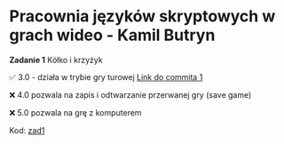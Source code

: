 # Pracownia języków skryptowych w grach wideo - Kamil Butryn

**Zadanie 1** Kółko i krzyżyk

:white_check_mark: 3.0 - działa w trybie gry turowej [Link do commita 1](https://github.com/kaybenot/skrypty/commit/74c2500a40a06928d70d1bb242c308396939fd0f)

:x: 4.0 pozwala na zapis i odtwarzanie przerwanej gry (save game)

:x: 5.0 pozwala na grę z komputerem


Kod: [zad1](https://github.com/kaybenot/skrypty/tree/main/zad1)
